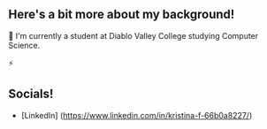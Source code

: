 ## Here's a bit more about my background!
📓 I'm currently a student at Diablo Valley College studying Computer Science.

⚡️


## Socials!
* [LinkedIn] (https://www.linkedin.com/in/kristina-f-66b0a8227/)
